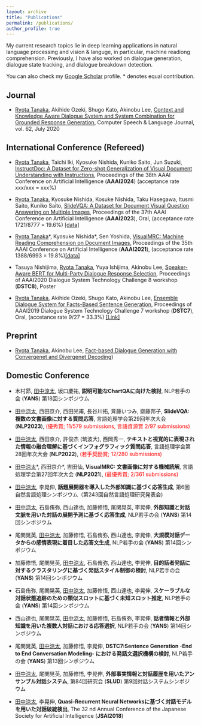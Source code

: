 ```yaml
---
layout: archive
title: "Publications"
permalink: /publications/
author_profile: true
---
```


My current research topics lie in deep learning applications in natural language processing and vision & languge, in particular, machine readiong comprehension. Previously, I have also worked on dialogue generation, dialogue state tracking, and dialogue breakdown detection. 

You can also check my [Google Scholar](https://scholar.google.com/citations?user=WPMcd_sAAAAJ&hl=en) profile. * denotes equal contribution.

## Journal
- <u>Ryota Tanaka</u>, Akihide Ozeki, Shugo Kato, Akinobu Lee, [Context and Knowledge Aware Dialogue System and System Combination for Grounded Response Generation](http://www.sciencedirect.com/science/article/pii/S0885230820300036), Computer Speech & Language Journal, vol. 62, July 2020

## International Conference (Refereed)  
- <u>Ryota Tanaka</u>, Taichi Iki, Kyosuke Nishida, Kuniko Saito, Jun Suzuki, [InstructDoc: A Dataset for Zero-shot Generalization of Visual Document
Understanding with Instructions](https://rtanaka-lab.github.io/publications/), Proceedings of the 38th AAAI Conference on Artificial Intelligence (<b>AAAI2024</b>) (acceptance rate xxx/xxx = xxx%)

- <u>Ryota Tanaka</u>, Kyosuke Nishida, Kosuke Nishida, Taku Hasegawa, Itusmi Saito, Kuniko Saito, [SlideVQA: A Dataset for Document Visual Question Answering on Multiple Images](https://arxiv.org/abs/2301.04883), Proceedings of the 37th AAAI Conference on Artificial Intelligence (<b>AAAI2023</b>), Oral, (acceptance rate 1721/8777 = 19.6%) [[data]](https://github.com/nttmdlab-nlp/SlideVQA)

- <u>Ryota Tanaka</u>\*, Kyosuke Nishida\*, Sen Yoshida, [VisualMRC: Machine Reading Comprehension on Document Images](https://arxiv.org/abs/2101.11272), Proceedings of the 35th AAAI Conference on Artificial Intelligence (<b>AAAI2021</b>), (acceptance rate 1388/6993 = 19.8%)[[data]](https://github.com/nttmdlab-nlp/VisualMRC)

- Tasuya Nishijima, <u>Ryota Tanaka</u>, Yuya Ishijima, Akinobu Lee, [Speaker-Aware BERT for Multi-Party Dialogue Response Selection](https://sites.google.com/dstc.community/dstc8/aaai-20-workshop),
Proceedings of AAAI2020 Dialogue System Technology Challenge 8 workshop (<b>DSTC8</b>), Poster

- <u>Ryota Tanaka</u>, Akihide Ozeki, Shugo Kato, Akinobu Lee, [Ensemble Dialogue System for Facts-Based Sentence Generation](https://arxiv.org/pdf/1902.01529.pdf), Proceedings of AAAI2019 Dialogue System Technology Challenge 7 workshop (<b>DSTC7</b>), Oral, (accetance rate 9/27 = 33.3%) 
[[Link]](http://workshop.colips.org/dstc7/workshop.html)

## Preprint
- <u>Ryota Tanaka</u>, Akinobu Lee, [Fact-based Dialogue Generation with Convergenet and Divergenet Decoding](https://arxiv.org/abs/2005.03174))

## Domestic Conference
- 木村昴, <u>田中涼太</u>, 坂口慶祐, <b>説明可能なChartQAに向けた検討</b>,
NLP若手の会 (<b>YANS</b>) 第18回シンポジウム

- <u>田中涼太</u>, 西田京介, 西田光甫, 長谷川拓, 斉藤いつみ, 齋藤邦子, <b>SlideVQA: 複数の文書画像に対する質問応答</b>, 
言語処理学会第29回年次大会 (<b>NLP2023</b>), <span style="color: red; ">(優秀賞; 11/579 submissions, 言語資源賞 2/97 submissions)</span>

- <u>田中涼太</u>, 西田京介, 許俊杰 (筑波大), 西岡秀一, <b>テキストと視覚的に表現された情報の融合理解に基づくインフォグラフィック質問応答</b>,
言語処理学会第28回年次大会 (<b>NLP2022</b>), <span style="color: red; ">(若手奨励賞; 12/280 submissions)</span>

- <u>田中涼太</u>\*, 西田京介\*, 吉田仙, <b>VisualMRC: 文書画像に対する機械読解</b>,
言語処理学会第27回年次大会 (<b>NLP2021</b>), <span style="color: red; ">(最優秀賞; 2/361 submissions)</span>

- <u>田中涼太</u>, 李晃伸, <b>話題展開器を導入した外部知識に基づく応答生成</b>,
第6回自然言語処理シンポジウム（第243回自然言語処理研究発表会)

- <u>田中涼太</u>, 石島侑弥, 西山達也, 加藤修悟, 尾関晃英, 李晃伸, <b>外部知識と対話文脈を用いた対話の展開予測に基づく応答生成</b>,
NLP若手の会 (<b>YANS</b>) 第14回シンポジウム

- 尾関晃英, <u>田中涼太</u>, 加藤修悟, 石島侑弥, 西山達也, 李晃伸, <b>大規模対話データからの感情表現に着目した応答文生成</b>,
NLP若手の会 (<b>YANS</b>) 第14回シンポジウム

- 加藤修悟, 尾関晃英, <u>田中涼太</u>, 石島侑弥, 西山達也, 李晃伸, <b>目的話者発話に対するクラスタリングに基づく発話スタイル制御の検討</b>,
NLP若手の会 (<b>YANS</b>) 第14回シンポジウム

- 石島侑弥, 尾関晃英, <u>田中涼太</u>, 加藤修悟, 西山達也, 李晃伸, <b>スケーラブルな対話状態追跡のための類似スロットに基づく未知スロット推定</b>,
NLP若手の会 (<b>YANS</b>) 第14回シンポジウム

- 西山達也, 尾関晃英, <u>田中涼太</u>, 加藤修悟, 石島侑弥, 李晃伸, <b>話者情報と外部知識を用いた複数人対話における応答選択</b>,
NLP若手の会 (<b>YANS</b>) 第14回シンポジウム

- 尾関晃英, <u>田中涼太</u>, 加藤修悟, 李晃伸, <b>DSTC7:Sentence Generation -End to End Conversation Modeling- における発話文選択機構の検討</b>,
NLP若手の会 (<b>YANS</b>) 第13回シンポジウム

- <u>田中涼太</u>, 尾関晃英, 加藤修悟, 李晃伸, <b>外部事実情報と対話履歴を用いたアンサンブル対話システム</b>,
第84回研究会 (<b>SLUD</b>) 第9回対話システムシンポジウム

- <u>田中涼太</u>, 李晃伸, <b>Quasi-Recurrent Neural Networksに基づく対話モデルを用いた対話破綻検出</b>,
The 32 nd Annual Conference of the Japanese Society for Artificial Intelligence (<b>JSAI2018</b>)
